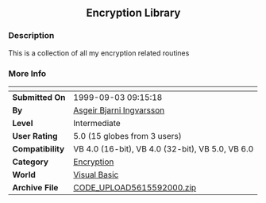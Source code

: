 ﻿<div align="center">

## Encryption Library


</div>

### Description

This is a collection of all my encryption related routines
 
### More Info
 


<span>             |<span>
---                |---
**Submitted On**   |1999-09-03 09:15:18
**By**             |[Asgeir Bjarni Ingvarsson](https://github.com/Planet-Source-Code/PSCIndex/blob/master/ByAuthor/asgeir-bjarni-ingvarsson.md)
**Level**          |Intermediate
**User Rating**    |5.0 (15 globes from 3 users)
**Compatibility**  |VB 4\.0 \(16\-bit\), VB 4\.0 \(32\-bit\), VB 5\.0, VB 6\.0
**Category**       |[Encryption](https://github.com/Planet-Source-Code/PSCIndex/blob/master/ByCategory/encryption__1-48.md)
**World**          |[Visual Basic](https://github.com/Planet-Source-Code/PSCIndex/blob/master/ByWorld/visual-basic.md)
**Archive File**   |[CODE\_UPLOAD5615592000\.zip](https://github.com/Planet-Source-Code/asgeir-bjarni-ingvarsson-encryption-library__1-7966/archive/master.zip)








